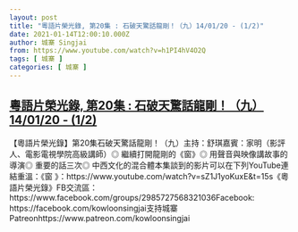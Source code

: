 ```yaml
---
layout: post
title: "粵語片榮光錄, 第20集 : 石破天驚話龍剛！（九）14/01/20 - (1/2)"
date: 2021-01-14T12:00:10.000Z
author: 城寨 Singjai
from: https://www.youtube.com/watch?v=h1PI4hV4O2Q
tags: [ 城寨 ]
categories: [ 城寨 ]
---
```

<!--1610625610000-->
[粵語片榮光錄, 第20集 : 石破天驚話龍剛！（九）14/01/20 - (1/2)](https://www.youtube.com/watch?v=h1PI4hV4O2Q)
------

<div>
【粵語片榮光錄】第20集石破天驚話龍剛！（九）主持：舒琪嘉賓：家明（影評人、電影電視學院高級講師）◎ 繼續打開龍剛的《窗》◎ 用聲音與映像講故事的導演◎ 重要的話三次◎ 中西文化的混合體本集談到的影片可以在下列YouTube連結重溫：《窗 》：https://www.youtube.com/watch?v=sZ1J1yoKuxE&t=15s《粵語片榮光錄》FB交流區：https://www.facebook.com/groups/2985727568321036Facebook: https://facebook.com/kowloonsingjai支持城寨Patreonhttps://www.patreon.com/kowloonsingjai
</div>
